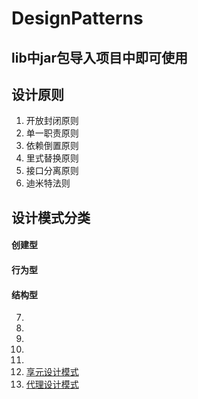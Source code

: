 # DesignPatterns

## lib中jar包导入项目中即可使用

## 设计原则

1. 开放封闭原则
2. 单一职责原则
3. 依赖倒置原则
4. 里式替换原则
5. 接口分离原则
6. 迪米特法则

## 设计模式分类

#### 创建型



#### 行为型



#### 结构型
7. 
7. 
7. 
7. 
7. 
7. [享元设计模式](./src/hue/edu/xiong/flyweight)
7. [代理设计模式](./src/hue/edu/xiong/proxy)
